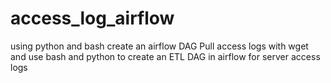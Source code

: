 # access_log_airflow
using python and bash create an airflow DAG
Pull access logs with wget and use bash and python to create an ETL DAG in airflow for server access logs
